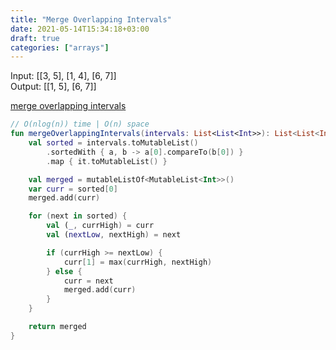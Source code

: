 ```yaml
---
title: "Merge Overlapping Intervals"
date: 2021-05-14T15:34:18+03:00
draft: true
categories: ["arrays"]
---
```


Input:  [[3, 5], [1, 4], [6, 7]] \
Output: [[1, 5], [6, 7]]

[merge overlapping intervals](https://github.com/solairerove/algs4-leprosorium/blob/master/src/main/kotlin/com/github/solairerove/algs4/leprosorium/arrays/MergeOverlappingIntervals.kt)

```kotlin
// O(nlog(n)) time | O(n) space
fun mergeOverlappingIntervals(intervals: List<List<Int>>): List<List<Int>> {
    val sorted = intervals.toMutableList()
        .sortedWith { a, b -> a[0].compareTo(b[0]) }
        .map { it.toMutableList() }

    val merged = mutableListOf<MutableList<Int>>()
    var curr = sorted[0]
    merged.add(curr)

    for (next in sorted) {
        val (_, currHigh) = curr
        val (nextLow, nextHigh) = next

        if (currHigh >= nextLow) {
            curr[1] = max(currHigh, nextHigh)
        } else {
            curr = next
            merged.add(curr)
        }
    }

    return merged
}
```

